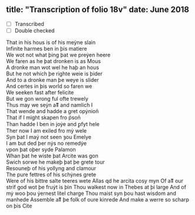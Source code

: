 title: "Transcription of folio 18v"
date: June 2018
---

- [ ] Transcribed
- [ ] Double checked

That in his hous is of his meẏne slain  
Infinite harmes ben in þis matiere  
We wot not what þing þat we preẏen heere  
We faren as he þat dronken is as Mous  
A dronke man wot wel he haþ an hous  
But he not which þe righte weie is þider  
And to a dronke man þe weye is slider  
And certes in þis world so faren we  
We seeken fast after felicite  
But we gon wrong ful ofte trewely  
Thus may we seẏn aỻ and namlich I  
That wende and hadde a gret opẏnion̄  
That if I might skapen fro p̉son̄  
Than hadde I ben in joẏe and ꝑfyt hele  
Ther now I am exiled fro mẏ wele  
Syn þat I maẏ not seen ȝou Emelye  
I am but ded þer nẏs no remedẏe  
vpon þat oþer syde Palamon  
Whan þat he wiste þat Arcite was gon   
Swich sorwe he makeþ þat þe grete tour  
Resouneþ of his yollyng and clamour   
The pure fettres of his schẏnes grete  
Were of his bittre salte teeres wete
Allas qd he arcita cosy myn
Of aỻ our strif god wot þe fruẏt is þin
Thou walkest now in Thebes at þi large
And of mẏ woo þou ẏernest litel charge
Thou maist syn þou hast wisdom and manhede
Assemble aỻ þe folk of oure kinrede
And make a werre so scharp on þis Cite
